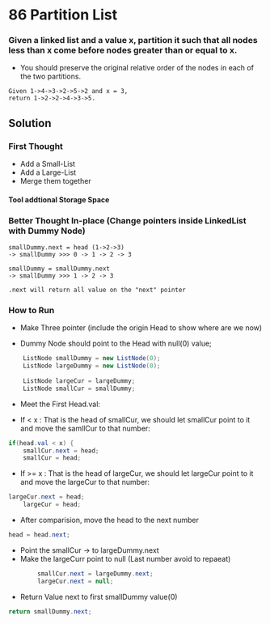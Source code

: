 # 86 Partition List

### Given a linked list and a value x, partition it such that all nodes less than x come before nodes greater than or equal to x.

- You should preserve the original relative order of the nodes in each of the two partitions.

```
Given 1->4->3->2->5->2 and x = 3,
return 1->2->2->4->3->5.
```

## Solution

### First Thought

- Add a Small-List
- Add a Large-List
- Merge them together

#### Tool addtional Storage Space

### Better Thought In-place (Change pointers inside LinkedList with Dummy Node)

```
smallDummy.next = head (1->2->3)
-> smallDummy >>> 0 -> 1 -> 2 -> 3

smallDummy = smallDummy.next
-> smallDummy >>> 1 -> 2 -> 3

.next will return all value on the "next" pointer
```

### How to Run
- Make Three pointer (include the origin Head to show where are we now)

- Dummy Node should point to the Head with null(0) value; 

```java
    ListNode smallDummy = new ListNode(0);
    ListNode largeDummy = new ListNode(0);
        
    ListNode largeCur = largeDummy;
    ListNode smallCur = smallDummy;
```

- Meet the First Head.val:
* If < x : That is the head of smallCur, we should let smallCur point to it and move the samllCur to that number:

```java
if(head.val < x) {
    smallCur.next = head;
    smallCur = head;
```

* If >= x : That is the head of largeCur,
we should let largeCur point to it and move the largeCur to that number:

```java
largeCur.next = head;
    largeCur = head;
```
* After comparision, move the head to the next number
```java
head = head.next;
```

* Point the smallCur -> to largeDummy.next
* Make the largeCurr point to null (Last number avoid to repaeat)

```java
        smallCur.next = largeDummy.next;
        largeCur.next = null;
```

* Return Value next to first smallDummy value(0)
```java
return smallDummy.next; 
```